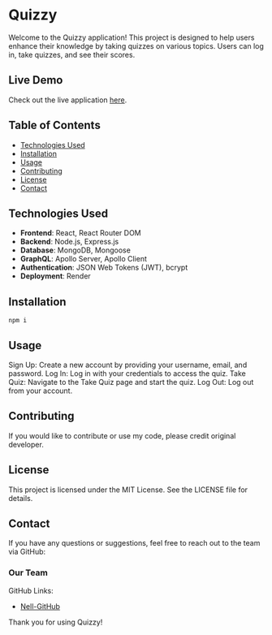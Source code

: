 # Quizzy

Welcome to the Quizzy application! This project is designed to help users enhance their knowledge by taking quizzes on various topics. Users can log in, take quizzes, and see their scores.

## Live Demo

Check out the live application [here]().

## Table of Contents

- [Technologies Used](#technologies-used)
- [Installation](#installation)
- [Usage](#usage)
- [Contributing](#contributing)
- [License](#license)
- [Contact](#contact)

## Technologies Used

- **Frontend**: React, React Router DOM
- **Backend**: Node.js, Express.js
- **Database**: MongoDB, Mongoose
- **GraphQL**: Apollo Server, Apollo Client
- **Authentication**: JSON Web Tokens (JWT), bcrypt
- **Deployment**: Render

## Installation

```
npm i 
```

## Usage
Sign Up: Create a new account by providing your username, email, and password.
Log In: Log in with your credentials to access the quiz.
Take Quiz: Navigate to the Take Quiz page and start the quiz.
Log Out: Log out from your account.

## Contributing
If you would like to contribute or use my code, please credit original developer. 

## License
This project is licensed under the MIT License. See the LICENSE file for details.

## Contact
If you have any questions or suggestions, feel free to reach out to the team via GitHub:

### Our Team
GitHub Links: 
- [Nell-GitHub](https://github.com/nvanschaack)

Thank you for using Quizzy! 
